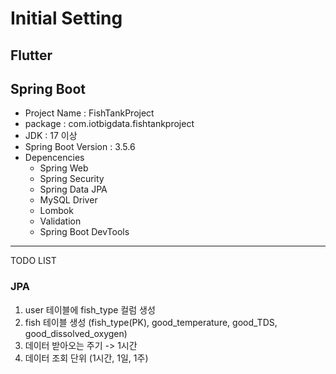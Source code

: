 # Initial Setting

## Flutter

## Spring Boot
 - Project Name : FishTankProject
 - package : com.iotbigdata.fishtankproject
 - JDK : 17 이상
 - Spring Boot Version : 3.5.6
 - Depencencies
   - Spring Web
   - Spring Security
   - Spring Data JPA
   - MySQL Driver
   - Lombok
   - Validation
   -  Spring Boot DevTools
---
TODO LIST
### JPA
1. user 테이블에 fish_type 컬럼 생성
2. fish 테이블 생성 (fish_type(PK), good_temperature, good_TDS, good_dissolved_oxygen)
3. 데이터 받아오는 주기 -> 1시간
4. 데이터 조회 단위 (1시간, 1일, 1주)
